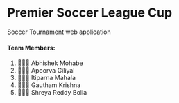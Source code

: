 # Premier Soccer League Cup
Soccer Tournament web application

#### Team Members:
1. 👨🏻‍💻 Abhishek Mohabe
2. 👩🏻‍💻 Apoorva Giliyal 
3. 👩🏻‍💻 Itiparna Mahala
4. 👨🏻‍💻 Gautham Krishna
5. 👩🏻‍💻 Shreya Reddy Bolla


